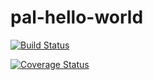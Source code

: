 # pal-hello-world
[![Build Status](https://travis-ci.org/afgallo/pal-hello-world.svg?branch=master)](https://travis-ci.org/afgallo/pal-hello-world)

[![Coverage Status](https://coveralls.io/repos/github/afgallo/pal-hello-world/badge.svg?branch=master)](https://coveralls.io/github/afgallo/pal-hello-world?branch=master)
